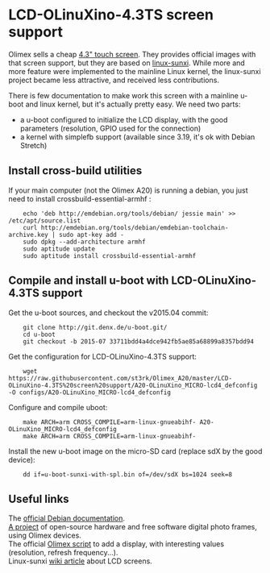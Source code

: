 # LCD-OLinuXino-4.3TS screen support

Olimex sells a cheap [4.3" touch screen](https://www.olimex.com/Products/OLinuXino/LCD/LCD-OLinuXino-4.3TS/open-source-hardware). They provides official images with that screen support, but they are based on [linux-sunxi](http://linux-sunxi.org). While more and more feature were implemented to the mainline Linux kernel, the linux-sunxi project became less attractive, and received less contributions.

There is few documentation to make work this screen with a mainline u-boot and linux kernel, but it's actually pretty easy. We need two parts:
* a u-boot configured to initialize the LCD display, with the good parameters (resolution, GPIO used for the connection)
* a kernel with simplefb support (available since 3.19, it's ok with Debian Stretch)

## Install cross-build utilities

If your main computer (not the Olimex A20) is running a debian, you just need to install crossbuild-essential-armhf :

		echo 'deb http://emdebian.org/tools/debian/ jessie main' >> /etc/apt/source.list
		curl http://emdebian.org/tools/debian/emdebian-toolchain-archive.key | sudo apt-key add -
		sudo dpkg --add-architecture armhf
		sudo aptitude update
		sudo aptitude install crossbuild-essential-armhf

## Compile and install u-boot with LCD-OLinuXino-4.3TS support

Get the u-boot sources, and checkout the v2015.04 commit:

		git clone http://git.denx.de/u-boot.git/
		cd u-boot
		git checkout -b 2015-07 33711bdd4a4dce942fb5ae85a68899a8357bdd94

Get the configuration for LCD-OLinuXino-4.3TS support:

		wget https://raw.githubusercontent.com/st3rk/Olimex_A20/master/LCD-OLinuXino-4.3TS%20screen%20support/A20-OLinuXino_MICRO-lcd4_defconfig -O configs/A20-OLinuXino_MICRO-lcd4_defconfig

Configure and compile uboot:

		make ARCH=arm CROSS_COMPILE=arm-linux-gnueabihf- A20-OLinuXino_MICRO-lcd4_defconfig
		make ARCH=arm CROSS_COMPILE=arm-linux-gnueabihf-

Install the new u-boot image on the micro-SD card (replace sdX by the good device):

		dd if=u-boot-sunxi-with-spl.bin of=/dev/sdX bs=1024 seek=8

## Useful links

The [official Debian documentation](https://wiki.debian.org/InstallingDebianOn/Allwinner#u-boot-ahci-support).  
[A project](http://karme.de/prisirah/) of open-source hardware and free software digital photo frames, using Olimex devices.  
The official [Olimex script](https://github.com/OLIMEX/OLINUXINO/blob/master/SOFTWARE/A20/A20-build/change_display_olimex_A20.sh) to add a display, with interesting values (resolution, refresh frequency...).  
Linux-sunxi [wiki article](http://linux-sunxi.org/LCD) about LCD screens.
